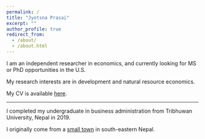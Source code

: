 ```yaml
---
permalink: /
title: "Jyotsna Prasai"
excerpt: ""
author_profile: true
redirect_from: 
  - /about/
  - /about.html
---
```


I am an independent researcher in economics, and currently looking for MS or PhD opportunities in the U.S. 

My research interests are in development and natural resource economics. 

My CV is available [here](https://www.dropbox.com/scl/fi/uf71exm5px08gjbxueebk/CV_JPrasai.pdf?rlkey=o17ixygvnttu3uyutiapq1d9z&st=hfoa8pdm&dl=0).
  
- - -

I completed my undergraduate in business administration from Tribhuwan University, Nepal in 2019.


I originally come from a [small town](https://en.wikipedia.org/wiki/Birtamod_Municipality) in south-eastern Nepal. 
